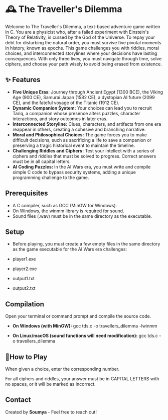 
# 🕰️ The Traveller's Dilemma
Welcome to The Traveller's Dilemma, a text-based adventure game written in C. You are a physicist who, after a failed experiment with Einstein's Theory of Relativity, is cursed by the God of the Universe. To repay your debt for disturbing the natural order, you must survive five pivotal moments in history, known as epochs.
This game challenges you with riddles, moral choices, and interconnected storylines where your decisions have lasting consequences. With only three lives, you must navigate through time, solve ciphers, and choose your path wisely to avoid being erased from existence.
## ✨ Features
* **Five Unique Eras**: Journey through Ancient Egypt (1300 BCE), the Viking Age (900 CE), Samurai Japan (1582 CE), a dystopian AI future (2099 CE), and the fateful voyage of the Titanic (1912 CE).
* **Dynamic Companion System:** Your choices can lead you to recruit Tariq, a companion whose presence alters puzzles, character interactions, and story outcomes in later eras.
* **Interconnected Storyline:** Clues, characters, and artifacts from one era reappear in others, creating a cohesive and branching narrative.
* **Moral and Philosophical Choices:** The game forces you to make difficult decisions, such as sacrificing a life to save a companion or preserving a tragic historical event to maintain the timeline.
* **Challenging Riddles and Ciphers:** Test your intellect with a series of ciphers and riddles that must be solved to progress. Correct answers must be in all capital letters.
* **AI Coding Puzzles:** In the AI Wars era, you must write and compile simple C code to bypass security systems, adding a unique programming challenge to the game.
## Prerequisites
* A C compiler, such as GCC (MinGW for Windows).
* On Windows, the winmm library is required for sound.
* Sound files (.wav) must be in the same directory as the executable.

## Setup
* Before playing, you must create a few empty files in the same directory as the game executable for the AI Wars era challenges:

* player1.exe
* player2.exe
* output1.txt
* output2.txt

## Compilation
Open your terminal or command prompt and compile the source code.
* **On Windows (with MinGW):**
gcc tds.c -o travellers_dilemma -lwinmm

* **On Linux/macOS (sound functions will need modification):**
gcc tds.c -o travellers_dilemma

## 🚀How to Play
When given a choice, enter the corresponding number.

For all ciphers and riddles, your answer must be in CAPITAL LETTERS with no spaces, or it will be marked as incorrect.

## Contact

Created by **Soumya** - Feel free to reach out!

